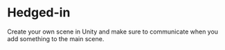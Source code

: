 # Hedged-in

Create your own scene in Unity and make sure to communicate when you add something to the main scene.
